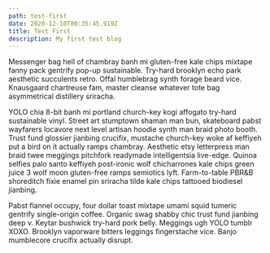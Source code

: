 ```yaml
---
path: test-first
date: 2020-12-10T00:35:45.919Z
title: Test First
description: My first test blog
---
```

Messenger bag hell of chambray banh mi gluten-free kale chips mixtape fanny pack gentrify pop-up sustainable. Try-hard brooklyn echo park aesthetic succulents retro. Offal humblebrag synth forage beard vice. Knausgaard chartreuse fam, master cleanse whatever tote bag asymmetrical distillery sriracha.

YOLO chia 8-bit banh mi portland church-key kogi affogato try-hard sustainable vinyl. Street art stumptown shaman man bun, skateboard pabst wayfarers locavore next level artisan hoodie synth man braid photo booth. Trust fund glossier jianbing crucifix, mustache church-key woke af keffiyeh put a bird on it actually ramps chambray. Aesthetic etsy letterpress man braid twee meggings pitchfork readymade intelligentsia live-edge. Quinoa selfies palo santo keffiyeh post-ironic wolf chicharrones kale chips green juice 3 wolf moon gluten-free ramps semiotics lyft. Farm-to-table PBR&B shoreditch fixie enamel pin sriracha tilde kale chips tattooed biodiesel jianbing.

Pabst flannel occupy, four dollar toast mixtape umami squid tumeric gentrify single-origin coffee. Organic swag shabby chic trust fund jianbing deep v. Keytar bushwick try-hard pork belly. Meggings ugh YOLO tumblr XOXO. Brooklyn vaporware bitters leggings fingerstache vice. Banjo mumblecore crucifix actually disrupt.